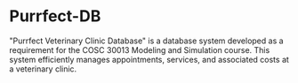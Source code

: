 # Purrfect-DB
 "Purrfect Veterinary Clinic Database" is a database system developed as a requirement for the COSC 30013 Modeling and Simulation course. This system efficiently manages appointments, services, and associated costs at a veterinary clinic.

